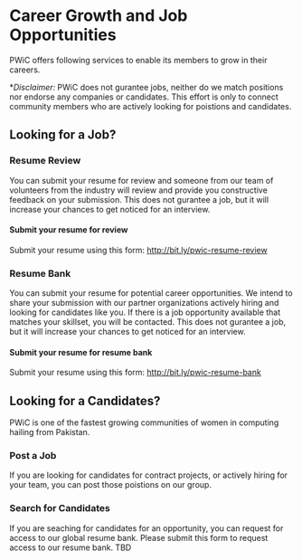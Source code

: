 # Career Growth and Job Opportunities
PWiC offers following services to enable its members to grow in their careers. 

**Disclaimer:* PWiC does not gurantee jobs, neither do we match positions nor endorse any companies or candidates. This effort is only to connect community members who are actively looking for poistions and candidates.

## Looking for a Job?
### Resume Review
You can submit your resume for review and someone from our team of volunteers from the industry will review and provide you constructive feedback on your submission. This does not gurantee a job, but it will increase your chances to get noticed for an interview. 

#### Submit your resume for review
Submit your resume using this form: http://bit.ly/pwic-resume-review

### Resume Bank
You can submit your resume for potential career opportunities. We intend to share your submission with our partner organizations actively hiring and looking for candidates like you. If there is a job opportunity available that matches your skillset, you will be contacted. This does not gurantee a job, but it will increase your chances to get noticed for an interview.

#### Submit your resume for resume bank
Submit your resume using this form: http://bit.ly/pwic-resume-bank

## Looking for a Candidates?
PWiC is one of the fastest growing communities of women in computing hailing from Pakistan. 
### Post a Job
If you are looking for candidates for contract projects, or actively hiring for your team, you can post those poistions on our group. 

### Search for Candidates
If you are seaching for candidates for an opportunity, you can request for access to our global resume bank. Please submit this form to request access to our resume bank.
TBD
